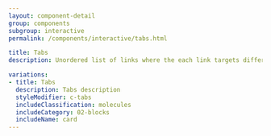 ```yaml
---
layout: component-detail
group: components
subgroup: interactive
permalink: /components/interactive/tabs.html

title: Tabs
description: Unordered list of links where the each link targets different information

variations:
- title: Tabs
  description: Tabs description
  styleModifier: c-tabs
  includeClassification: molecules
  includeCategory: 02-blocks
  includeName: card
---
```

